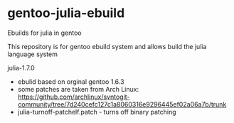 # gentoo-julia-ebuild
Ebuilds for julia in gentoo 

This repository is for gentoo ebuild system and allows build the julia language system


julia-1.7.0 
  - ebulid based on orginal gentoo 1.6.3
  - some patches are taken from Arch Linux: https://github.com/archlinux/svntogit-community/tree/7d240cefc127c1a8060316e9296445ef02a06a7b/trunk
  - julia-turnoff-patchelf.patch - turns off binary patching
